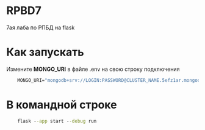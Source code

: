# RPBD7
7ая лаба по РПБД на flask


# Как запускать

Измените **MONGO_URI** в файле .env на свою строку подключения

```cmd
    MONGO_URI="mongodb+srv://LOGIN:PASSWORD@CLUSTER_NAME.5efz1ar.mongodb.net/?retryWrites=true&w=majority&ssl=true&ssl_cert_reqs=CERT_NONE"
```

# В командной строке

```cmd
    flask --app start --debug run
```
